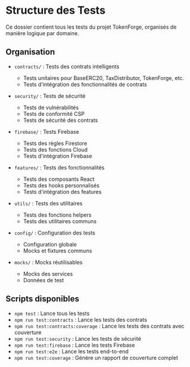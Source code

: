 # Structure des Tests

Ce dossier contient tous les tests du projet TokenForge, organisés de manière logique par domaine.

## Organisation

- `contracts/` : Tests des contrats intelligents

  - Tests unitaires pour BaseERC20, TaxDistributor, TokenForge, etc.
  - Tests d'intégration des fonctionnalités de contrats

- `security/` : Tests de sécurité

  - Tests de vulnérabilités
  - Tests de conformité CSP
  - Tests de sécurité des contrats

- `firebase/` : Tests Firebase

  - Tests des règles Firestore
  - Tests des fonctions Cloud
  - Tests d'intégration Firebase

- `features/` : Tests des fonctionnalités

  - Tests des composants React
  - Tests des hooks personnalisés
  - Tests d'intégration des features

- `utils/` : Tests des utilitaires

  - Tests des fonctions helpers
  - Tests des utilitaires communs

- `config/` : Configuration des tests

  - Configuration globale
  - Mocks et fixtures communs

- `mocks/` : Mocks réutilisables
  - Mocks des services
  - Données de test

## Scripts disponibles

- `npm test` : Lance tous les tests
- `npm run test:contracts` : Lance les tests des contrats
- `npm run test:contracts:coverage` : Lance les tests des contrats avec couverture
- `npm run test:security` : Lance les tests de sécurité
- `npm run test:firebase` : Lance les tests Firebase
- `npm run test:e2e` : Lance les tests end-to-end
- `npm run test:coverage` : Génère un rapport de couverture complet
